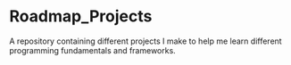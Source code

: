 # Roadmap_Projects

A repository containing different projects I make to help me learn different programming fundamentals and frameworks.
